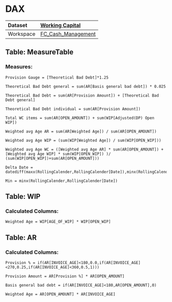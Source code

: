 



# DAX

|Dataset|[Working Capital](./../Working-Capital.md)|
| :--- | :--- |
|Workspace|[FC_Cash_Management](../../Workspaces/FC_Cash_Management.md)|

## Table: MeasureTable

### Measures:


```dax
Provision Gauge = [Theoretical Bad Debt]*1.25
```



```dax
Theoretical Bad Debt general = sum(AR[Basis general bad debt]) * 0.025
```



```dax
Theoretical Bad Debt = sum(AR[Provision Amount]) + [Theoretical Bad Debt general]
```



```dax
Theoretical Bad Debt individual = sum(AR[Provision Amount])
```



```dax
Total WC items = sum(AR[OPEN_AMOUNT]) + sum(WIP[Adjusted(DP) Open WIP])
```



```dax
Weighted avg Age AR = sum(AR[Weighted Age]) / sum(AR[OPEN_AMOUNT])
```



```dax
Weighted avg Age WIP = (sum(WIP[Weighted Age]) / sum(WIP[OPEN_WIP]))
```



```dax
Weighted avg Age WC = ([Weighted avg Age AR] * sum(AR[OPEN_AMOUNT]) + [Weighted avg Age WIP] * sum(WIP[OPEN_WIP]) )/ (sum(WIP[OPEN_WIP])+sum(AR[OPEN_AMOUNT]))
```



```dax
Delta Date = datediff(maxx(RollingCalender,RollingCalender[Date]),minx(RollingCalender,RollingCalender[Date]),DAY)
```



```dax
Min = minx(RollingCalender,RollingCalender[Date])
```


## Table: WIP

### Calculated Columns:


```dax
Weighted Age = WIP[AGE_OF_WIP] * WIP[OPEN_WIP]
```


## Table: AR

### Calculated Columns:


```dax
Provision % = if(AR[INVOICE_AGE]<180,0.0,if(AR[INVOICE_AGE]<270,0.25,if(AR[INVOICE_AGE]<360,0.5,1)))
```



```dax
Provision Amount = AR[Provision %] * AR[OPEN_AMOUNT]
```



```dax
Basis general bad debt = if(AR[INVOICE_AGE]<180,AR[OPEN_AMOUNT],0)
```



```dax
Weighted Age = AR[OPEN_AMOUNT] * AR[INVOICE_AGE]
```

